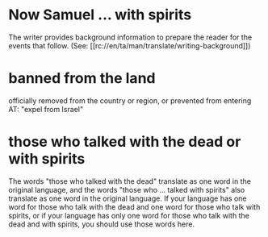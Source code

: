 # Now Samuel ... with spirits

The writer provides background information to prepare the reader for the events that follow. (See: [[rc://en/ta/man/translate/writing-background]])

# banned from the land

officially removed from the country or region, or prevented from entering AT: "expel from Israel"

# those who talked with the dead or with spirits

The words "those who talked with the dead" translate as one word in the original language, and the words "those who ... talked with spirits" also translate as one word in the original language. If your language has one word for those who talk with the dead and one word for those who talk with spirits, or if your language has only one word for those who talk with the dead and with spirits, you should use those words here.

